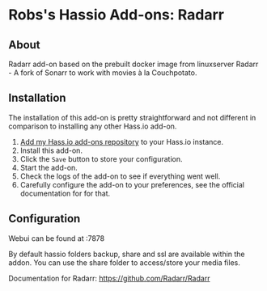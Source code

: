 # Robs's Hassio Add-ons: Radarr

## About

Radarr add-on based on the prebuilt docker image from linuxserver
Radarr - A fork of Sonarr to work with movies à la Couchpotato.

## Installation

The installation of this add-on is pretty straightforward and not different in
comparison to installing any other Hass.io add-on.

1. [Add my Hass.io add-ons repository][repository] to your Hass.io instance.
1. Install this add-on.
1. Click the `Save` button to store your configuration.
1. Start the add-on.
1. Check the logs of the add-on to see if everything went well.
1. Carefully configure the add-on to your preferences, see the official documentation for for that.


## Configuration

Webui can be found at <your-ip>:7878

By default hassio folders backup, share and ssl are available within the addon.
You can use the share folder to access/store your media files.

Documentation for Radarr: https://github.com/Radarr/Radarr



[repository]: https://github.com/marcelveldt/hassio-addons-repo
